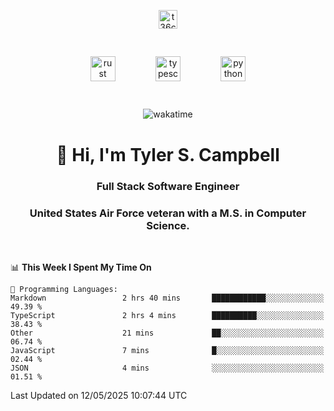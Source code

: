 <p align="center">
<a href="https://www.linkedin.com/in/t36campbell" target="blank"><img align="center" src="https://ik.imagekit.io/t36campbell/Portfolio/linkedin.png.original_m8bbGgPh6.png" alt="t36campbell" height="30" width="30" /></a>
</p>
<p align="center">
    <img src="https://rustacean.net/assets/rustacean-orig-noshadow.svg" alt="rust" width="40" height="40" style="margin: 6%;" />
    <img src="https://cdn.worldvectorlogo.com/logos/typescript.svg" alt="typescript" width="40" height="40" style="margin: 6%;" />
    <img src="https://cdn.worldvectorlogo.com/logos/python-5.svg" alt="python" width="40" height="40" style="margin: 6%;" />
</p>
<div align="center">
  
  ![wakatime](https://wakatime.com/badge/user/738aac7f-8868-4bc3-a1df-4c36703ee4b6.svg)
  
</div>

<h1 align="center">👋 Hi, I'm Tyler S. Campbell</h1>
<h3 align="center">Full Stack Software Engineer</h3>
<h3 align="center">United States Air Force veteran with a M.S. in Computer Science.</h3>
<br>

<!--START_SECTION:waka-->
📊 **This Week I Spent My Time On** 

```text
💬 Programming Languages: 
Markdown                 2 hrs 40 mins       ████████████░░░░░░░░░░░░░   49.39 % 
TypeScript               2 hrs 4 mins        ██████████░░░░░░░░░░░░░░░   38.43 % 
Other                    21 mins             ██░░░░░░░░░░░░░░░░░░░░░░░   06.74 % 
JavaScript               7 mins              █░░░░░░░░░░░░░░░░░░░░░░░░   02.44 % 
JSON                     4 mins              ░░░░░░░░░░░░░░░░░░░░░░░░░   01.51 % 
```


 Last Updated on 12/05/2025 10:07:44 UTC
<!--END_SECTION:waka-->

